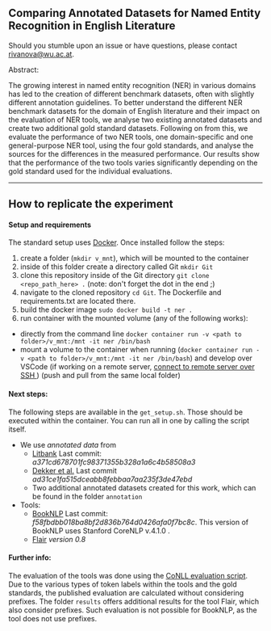 ## Comparing Annotated Datasets for Named Entity Recognition in English Literature

Should you stumble upon an issue or have questions, please contact [rivanova@wu.ac.at](mailto:rivanova@wu.ac.at).

Abstract:

The growing interest in named entity recognition (NER) in various domains has led to the creation of different benchmark datasets, often with slightly different annotation guidelines. To better understand the different NER benchmark datasets for the domain of English literature and their impact on the evaluation of NER tools, we analyse two existing annotated datasets and create two additional gold standard datasets. Following on from this, we evaluate the performance of two NER tools, one domain-specific and one general-purpose NER tool, using the four gold standards, and analyse the sources for the differences in the measured performance. Our results show that the performance of the two tools varies significantly depending on the gold standard used for the individual evaluations. 

---------
## How to replicate the experiment

#### Setup and requirements
The standard setup uses [Docker](https://docs.docker.com/get-docker/). Once installed follow the steps:
1. create a folder (`mkdir v_mnt`), which will be mounted to the container
2. inside of this folder create a directory called Git `mkdir Git`
3. clone this repository inside of the Git directory `git clone <repo_path_here> .` (note: don't forget the dot in the end ;)
4. navigate to the cloned repository `cd Git`. The Dockerfile and requirements.txt are located there.
5. build the docker image `sudo docker build -t ner .`
6. run container with the mounted volume (any of the following works):
* directly from the command line `docker container run -v <path to  folder>/v_mnt:/mnt -it ner /bin/bash`
* mount a volume to the container when running (`docker container run -v <path to folder>/v_mnt:/mnt -it ner /bin/bash`) and develop over VSCode (if working on a remote server, [connect to remote server over SSH ](https://code.visualstudio.com/docs/remote/ssh) ) (push and pull from the same local folder)

#### Next steps:
The following steps are available in the `get_setup.sh`. Those should be executed within the container. You can run all in one by calling the script itself.
* We use *annotated data* from
    * [Litbank](https://github.com/dbamman/litbank) Last commit: *a371cd678701fc98371355b328a1a6c4b58508a3*
    * [Dekker et al.](https://github.com/Niels-Dekker/Out-with-the-Old-and-in-with-the-Novel) Last commit *ad31ce1fa515dceabb8febbaa7aa235f3de47ebd*
    * Two additional annotated datasets created for this work, which can be found in the folder `annotation`
* Tools:
    * [BookNLP](https://github.com/dbamman/book-nlp) Last commit: *f58fbdbb018ba8bf2d836b764d0426afa0f7bc8c*. This version of BookNLP uses Stanford CoreNLP v.4.1.0 . 
    * [Flair](https://github.com/flairNLP/flair) *version 0.8*

#### Further info:
The evaluation of the tools was done using the [CoNLL evaluation script](https://www.clips.uantwerpen.be/conll2003/ner/bin/conlleval). Due to the various types of token labels within the tools and the gold standards, the published evaluation are calculated without considering prefixes. The folder `results` offers additional results for the tool Flair, which also consider prefixes. Such evaluation is not possible for BookNLP, as the tool does not use prefixes.